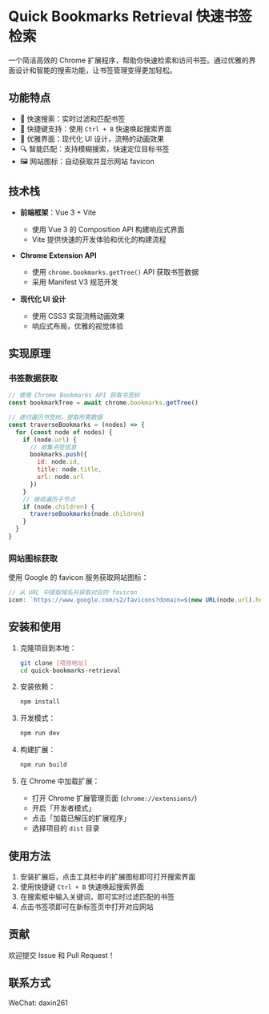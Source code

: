 # Quick Bookmarks Retrieval 快速书签检索

一个简洁高效的 Chrome 扩展程序，帮助你快速检索和访问书签。通过优雅的界面设计和智能的搜索功能，让书签管理变得更加轻松。

## 功能特点

- 🚀 快速搜索：实时过滤和匹配书签
- 🎯 快捷键支持：使用 `Ctrl + B` 快速唤起搜索界面
- 🎨 优雅界面：现代化 UI 设计，流畅的动画效果
- 🔍 智能匹配：支持模糊搜索，快速定位目标书签
- 🖼️ 网站图标：自动获取并显示网站 favicon

## 技术栈

- **前端框架**：Vue 3 + Vite
  - 使用 Vue 3 的 Composition API 构建响应式界面
  - Vite 提供快速的开发体验和优化的构建流程

- **Chrome Extension API**
  - 使用 `chrome.bookmarks.getTree()` API 获取书签数据
  - 采用 Manifest V3 规范开发

- **现代化 UI 设计**
  - 使用 CSS3 实现流畅动画效果
  - 响应式布局，优雅的视觉体验

## 实现原理

### 书签数据获取

```javascript
// 使用 Chrome Bookmarks API 获取书签树
const bookmarkTree = await chrome.bookmarks.getTree()

// 递归遍历书签树，提取所需数据
const traverseBookmarks = (nodes) => {
  for (const node of nodes) {
    if (node.url) {
      // 收集书签信息
      bookmarks.push({
        id: node.id,
        title: node.title,
        url: node.url
      })
    }
    // 继续遍历子节点
    if (node.children) {
      traverseBookmarks(node.children)
    }
  }
}
```

### 网站图标获取

使用 Google 的 favicon 服务获取网站图标：

```javascript
// 从 URL 中提取域名并获取对应的 favicon
icon: `https://www.google.com/s2/favicons?domain=${new URL(node.url).hostname}&sz=32`
```

## 安装和使用

1. 克隆项目到本地：
   ```bash
   git clone [项目地址]
   cd quick-bookmarks-retrieval
   ```

2. 安装依赖：
   ```bash
   npm install
   ```

3. 开发模式：
   ```bash
   npm run dev
   ```

4. 构建扩展：
   ```bash
   npm run build
   ```

5. 在 Chrome 中加载扩展：
   - 打开 Chrome 扩展管理页面 (`chrome://extensions/`)
   - 开启「开发者模式」
   - 点击「加载已解压的扩展程序」
   - 选择项目的 `dist` 目录

## 使用方法

1. 安装扩展后，点击工具栏中的扩展图标即可打开搜索界面
2. 使用快捷键 `Ctrl + B` 快速唤起搜索界面
3. 在搜索框中输入关键词，即可实时过滤匹配的书签
4. 点击书签项即可在新标签页中打开对应网站

## 贡献

欢迎提交 Issue 和 Pull Request！

## 联系方式

WeChat: daxin261
